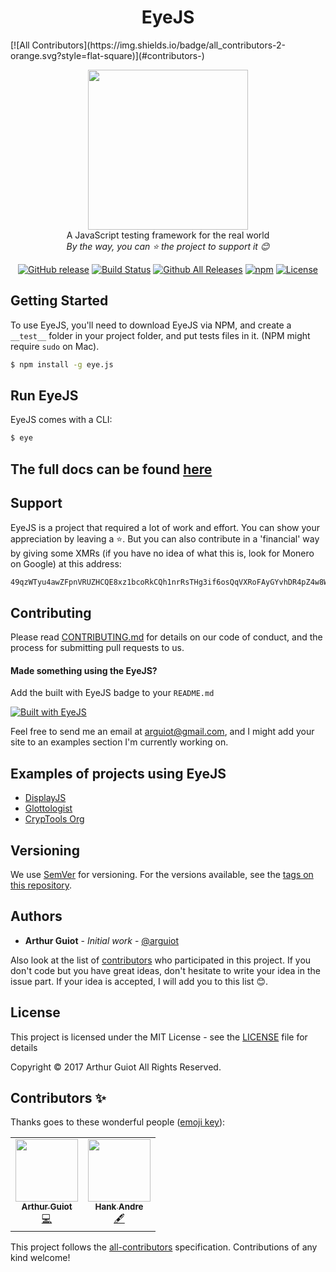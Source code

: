 <h1 align="center">EyeJS</h1>
<!-- ALL-CONTRIBUTORS-BADGE:START - Do not remove or modify this section -->
[![All Contributors](https://img.shields.io/badge/all_contributors-2-orange.svg?style=flat-square)](#contributors-)
<!-- ALL-CONTRIBUTORS-BADGE:END -->
<p align="center">
  <img src="https://rawgit.com/arguiot/EyeJS/master/docs/img/EyeJS-logo.svg" width="256">
<br/>
A JavaScript testing framework for the real world
<br/>
  <i>By the way, you can ⭐️ the project to support it 😊</i>

<div align="center">

[![GitHub release](https://img.shields.io/github/release/arguiot/EyeJS.svg)](https://github.com/arguiot/EyeJS/releases)
[![Build Status](https://travis-ci.org/arguiot/EyeJS.svg?branch=master)](https://travis-ci.org/arguiot/EyeJS)
[![Github All Releases](https://img.shields.io/github/downloads/arguiot/EyeJS/total.svg)](https://github.com/arguiot/EyeJS/)
[![npm](https://img.shields.io/npm/dt/eye.js.svg)](https://www.npmjs.com/package/eye.js)
[![License](https://img.shields.io/github/license/arguiot/EyeJS.svg)](LICENSE)

</div>
</p>

## Getting Started

To use EyeJS, you'll need to download EyeJS via NPM, and create a `__test__`
folder in your project folder, and put tests files in it. (NPM might require
`sudo` on Mac).

```bash
$ npm install -g eye.js
```

## Run EyeJS

EyeJS comes with a CLI:

```bash
$ eye
```

## The full docs can be found [here](https://github.com/arguiot/EyeJS/wiki)

## Support

EyeJS is a project that required a lot of work and effort. You can show your
appreciation by leaving a ⭐️. But you can also contribute in a 'financial' way
by giving some XMRs (if you have no idea of what this is, look for Monero on
Google) at this address:

```bash
49qzWTyu4awZFpnVRUZHCQE8xz1bcoRkCQh1nrRsTHg3if6osQqVXRoFAyGYvhDR4pZ4w8WTKQDykYy5Z2Sj6i9TAj2fiBr
```

## Contributing

Please read [CONTRIBUTING.md](./CONTRIBUTING.md) for details on our code of
conduct, and the process for submitting pull requests to us.

#### Made something using the EyeJS?

Add the built with EyeJS badge to your `README.md`

[![Built with EyeJS](https://img.shields.io/badge/Built%20with-EyeJS-blue.svg)](https://img.shields.io/badge/Built%20with-EyeJS-blue.svg)

Feel free to send me an email at [arguiot@gmail.com](mailto:arguiot@gmail.com),
and I might add your site to an examples section I'm currently working on.

## Examples of projects using EyeJS

- [DisplayJS](https://display.js.org)
- [Glottologist](https://glottologist.js.org)
- [CrypTools Org](https://cryptools.github.io)

## Versioning

We use [SemVer](http://semver.org/) for versioning. For the versions available,
see the [tags on this repository](https://github.com/arguiot/EyeJS/tags).

## Authors

- **Arthur Guiot** - _Initial work_ - [@arguiot](https://github.com/arguiot)

Also look at the list of
[contributors](https://github.com/arguiot/EyeJS/contributors) who participated
in this project. If you don't code but you have great ideas, don't hesitate to
write your idea in the issue part. If your idea is accepted, I will add you to
this list 😊.

## License

This project is licensed under the MIT License - see the [LICENSE](LICENSE) file
for details

Copyright &copy; 2017 Arthur Guiot All Rights Reserved.

## Contributors ✨

Thanks goes to these wonderful people
([emoji key](https://allcontributors.org/docs/en/emoji-key)):

<!-- ALL-CONTRIBUTORS-LIST:START - Do not remove or modify this section -->
<!-- prettier-ignore-start -->
<!-- markdownlint-disable -->
<table>
  <tr>
    <td align="center"><a href="https://arguiot.com"><img src="https://avatars1.githubusercontent.com/u/18022260?v=4" width="100px;" alt=""/><br /><sub><b>Arthur Guiot</b></sub></a><br /><a href="https://github.com/arguiot/EyeJS/commits?author=arguiot" title="Code">💻</a></td>
    <td align="center"><a href="https://hankandre.com"><img src="https://avatars1.githubusercontent.com/u/14790223?v=4" width="100px;" alt=""/><br /><sub><b>Hank Andre</b></sub></a><br /><a href="#content-hankandre" title="Content">🖋</a></td>
  </tr>
</table>

<!-- markdownlint-enable -->
<!-- prettier-ignore-end -->

<!-- ALL-CONTRIBUTORS-LIST:END -->

This project follows the
[all-contributors](https://github.com/all-contributors/all-contributors)
specification. Contributions of any kind welcome!
